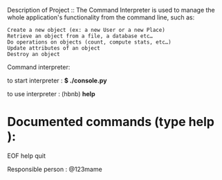 Description of Project ::
The Command Interpreter is used to manage the whole application's functionality from the command line, such as:

    Create a new object (ex: a new User or a new Place)
    Retrieve an object from a file, a database etc…
    Do operations on objects (count, compute stats, etc…)
    Update attributes of an object
    Destroy an object


Command interpreter:

to start interpreter : **$ ./console.py**

to use interpreter : (hbnb) **help**

Documented commands (type help <topic>):
========================================
EOF  help  quit

Responsible person : @123mame
